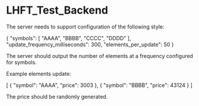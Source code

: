 # LHFT_Test_Backend


The server needs to support configuration of the following style:

{ "symbols": [ "AAAA", "BBBB", "CCCC", "DDDD" ], "update_frequency_milliseconds": 300, "elements_per_update": 50 }

The server should output the number of elements at a frequency configured for symbols.

Example elements update:

[ { "symbol": "AAAA", "price": 3003 }, { "symbol": "BBBB", "price": 43124 } ]

The price should be randomly generated.
